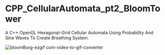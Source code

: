 # CPP_CellularAutomata_pt2_BloomTower
A C++ OpenGL Hexagonal-Grid Cellular Automata Using Probability And Sine Waves To Create Breathing System.

![bloomBurg-ezgif com-video-to-gif-converter](https://github.com/Kingerthanu/CPP_CellularAutomata_pt2_BloomTower/assets/76754592/f79ea5e7-0bc9-44f9-b8f7-dff40b9c4352)
